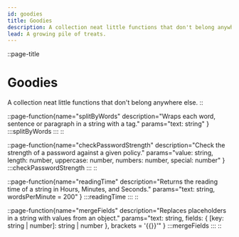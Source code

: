 ```yaml
---
id: goodies
title: Goodies
description: A collection neat little functions that don't belong anywhere else.
lead: A growing pile of treats.
---
```

::page-title
# Goodies
A collection neat little functions that don't belong anywhere else.
::

::page-function{name="splitByWords" description="Wraps each word, sentence or paragraph in a string with a tag." params="text: string" }
:::splitByWords
:::
::

::page-function{name="checkPasswordStrength" description="Check the strength of a password against a given policy." params="value: string, length: number, uppercase: number, numbers: number, special: number" }
:::checkPasswordStrength
:::
::

::page-function{name="readingTime" description="Returns the reading time of a string in Hours, Minutes, and Seconds." params="text: string, wordsPerMinute = 200" }
:::readingTime
:::
::

::page-function{name="mergeFields" description="Replaces placeholders in a string with values from an object." params="text: string, fields: { [key: string | number]: string | number }, brackets = '{{}}'" }
:::mergeFields
:::
::

